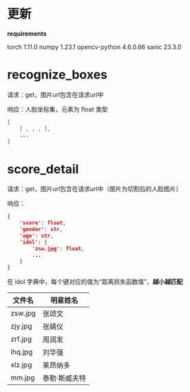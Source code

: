 # 更新



**requirements**

torch                1.11.0 
numpy                1.23.1 
opencv-python        4.6.0.66 
sanic                23.3.0  



# recognize_boxes

请求：get，图片url包含在请求url中

响应：人脸坐标集，元素为 float 类型

```json
[
	[ , , , ], 
	...
]
```



# score_detail

请求：get，图片url包含在请求url中（图片为切割后的人脸图片）

响应：

```json
{
    'score': float,
	'gender': str, 
	'age': str, 
    'idol': {
        'zsw.jpg': float, 
        ...
    }
}
```

在 idol 字典中，每个键对应的值为“距离损失函数值”，**越小越匹配**



| 文件名  | 明星姓名      |
| ------- | ------------- |
| zsw.jpg | 张颂文        |
| zjy.jpg | 张婧仪        |
| zrf.jpg | 周润发        |
| lhq.jpg | 刘华强        |
| xlz.jpg | 莱昂纳多      |
| mm.jpg  | 泰勒·斯威夫特 |

